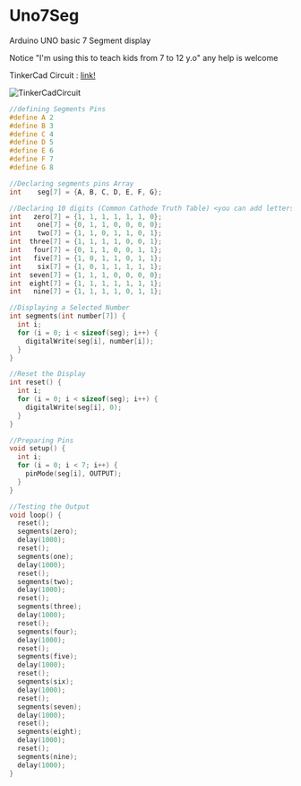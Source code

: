 # Uno7Seg
Arduino UNO basic 7 Segment display

Notice "I'm using this to teach kids from 7 to 12 y.o" any help is welcome

TinkerCad Circuit : [link!](https://www.tinkercad.com/things/iIAhQGvAwhP-7seg)

![TinkerCadCircuit](https://imgur.com/download/QRMGRFs/)

```C++
//defining Segments Pins
#define A 2
#define B 3
#define C 4
#define D 5
#define E 6
#define F 7
#define G 8

//Declaring segments pins Array
int    seg[7] = {A, B, C, D, E, F, G};

//Declaring 10 digits (Common Cathode Truth Table) <you can add letters too A,B,C,D,...>
int   zero[7] = {1, 1, 1, 1, 1, 1, 0};
int    one[7] = {0, 1, 1, 0, 0, 0, 0};
int    two[7] = {1, 1, 0, 1, 1, 0, 1};
int  three[7] = {1, 1, 1, 1, 0, 0, 1};
int   four[7] = {0, 1, 1, 0, 0, 1, 1};
int   five[7] = {1, 0, 1, 1, 0, 1, 1};
int    six[7] = {1, 0, 1, 1, 1, 1, 1};
int  seven[7] = {1, 1, 1, 0, 0, 0, 0};
int  eight[7] = {1, 1, 1, 1, 1, 1, 1};
int   nine[7] = {1, 1, 1, 1, 0, 1, 1};

//Displaying a Selected Number
int segments(int number[7]) {
  int i;
  for (i = 0; i < sizeof(seg); i++) {
    digitalWrite(seg[i], number[i]);
  }
}

//Reset the Display
int reset() {
  int i;
  for (i = 0; i < sizeof(seg); i++) {
    digitalWrite(seg[i], 0);
  }
}

//Preparing Pins
void setup() {
  int i;
  for (i = 0; i < 7; i++) {
    pinMode(seg[i], OUTPUT);
  }
}

//Testing the Output
void loop() {
  reset();
  segments(zero);
  delay(1000);
  reset();
  segments(one);
  delay(1000);
  reset();
  segments(two);
  delay(1000);
  reset();
  segments(three);
  delay(1000);
  reset();
  segments(four);
  delay(1000);
  reset();
  segments(five);
  delay(1000);
  reset();
  segments(six);
  delay(1000);
  reset();
  segments(seven);
  delay(1000);
  reset();
  segments(eight);
  delay(1000);
  reset();
  segments(nine);
  delay(1000);
}
```
